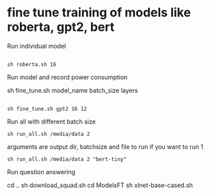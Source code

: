# fine tune training of models like roberta, gpt2, bert

Run individual model

<code>
sh roberta.sh 16
</code>

Run model and record power consumption

sh fine_tune.sh model_name batch_size layers

<code>
sh fine_tune.sh gpt2 16 12
</code>

Run all with different batch size

<code>sh run_all.sh /media/data 2</code>

arguments are output dir, batchsize and file to run if you want to run 1

<code>sh run_all.sh /media/data 2 "bert-tiny"</code>

Run question answering

cd ..
sh download_squad.sh
cd ModelsFT
sh xlnet-base-cased.sh

